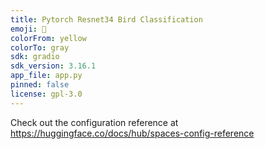 ```yaml
---
title: Pytorch Resnet34 Bird Classification
emoji: 👀
colorFrom: yellow
colorTo: gray
sdk: gradio
sdk_version: 3.16.1
app_file: app.py
pinned: false
license: gpl-3.0
---
```


Check out the configuration reference at https://huggingface.co/docs/hub/spaces-config-reference
